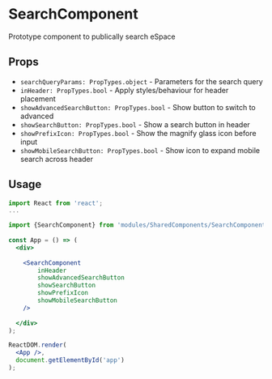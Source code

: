 # SearchComponent

Prototype component to publically search eSpace

## Props
- `searchQueryParams: PropTypes.object` - Parameters for the search query
- `inHeader: PropTypes.bool` - Apply styles/behaviour for header placement
- `showAdvancedSearchButton: PropTypes.bool` - Show button to switch to advanced
- `showSearchButton: PropTypes.bool` - Show a search button in header
- `showPrefixIcon: PropTypes.bool` - Show the magnify glass icon before input
- `showMobileSearchButton: PropTypes.bool` - Show icon to expand mobile search across header

## Usage
```jsx
import React from 'react';
...

import {SearchComponent} from 'modules/SharedComponents/SearchComponent';
      
const App = () => (
  <div>
  
    <SearchComponent 
        inHeader
        showAdvancedSearchButton
        showSearchButton
        showPrefixIcon
        showMobileSearchButton        
    />
    
  </div>
);

ReactDOM.render(
  <App />,
  document.getElementById('app')
);
```

